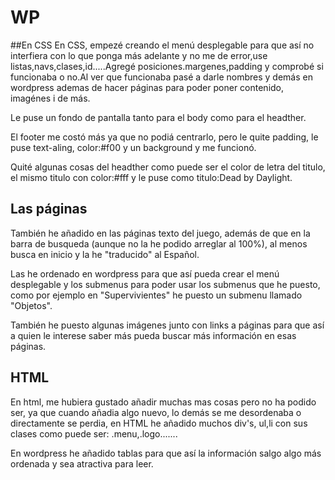 # WP
##En CSS
En CSS, empezé creando el menú desplegable para que así no interfiera con lo que ponga más adelante y no me de error,use listas,navs,clases,id.....Agregé posiciones.margenes,padding y comprobé si funcionaba o no.Al ver que funcionaba pasé a darle nombres y demás en wordpress ademas de hacer páginas para poder poner contenido, imagénes i de más.

Le puse un fondo de pantalla tanto para el body como para el headther.

El footer me costó más ya que no podiá centrarlo, pero le quite padding, le puse text-aling, color:#f00 
y un background y me funcionó.

Quité algunas cosas del headther como puede ser el color de letra del titulo, 
el mismo titulo con color:#fff y le puse como titulo:Dead by Daylight.

## Las páginas
También he añadido en las páginas texto del juego, además de que en la barra de busqueda 
(aunque no la he podido arreglar al 100%), 
al menos busca en inicio y la he "traducido" al Español.

Las he ordenado en wordpress para que así pueda crear el menú desplegable 
y los submenus para poder usar los submenus que he puesto, como por ejemplo en "Supervivientes" he puesto un submenu llamado "Objetos".

También he puesto algunas imágenes junto con links a páginas para que así 
a quien le interese saber más pueda buscar más información en esas páginas.

## HTML
En html, me hubiera gustado añadir muchas mas cosas pero no ha podido ser, 
ya que cuando añadia algo nuevo, lo demás se me desordenaba o directamente se perdia, 
en HTML he añadido muchos div's, ul,li con sus clases como puede ser: .menu,.logo.......

En wordpress he añadido tablas para que así la información salgo algo más ordenada y sea atractiva para leer.

